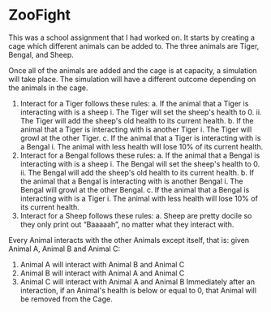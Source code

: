 # ZooFight
This was a school assignment that I had worked on. It starts by creating a cage which different animals can be added to. The three animals are Tiger, Bengal, and Sheep. 

Once all of the animals are added and the cage is at capacity, a simulation will take place.
The simulation will have a different outcome depending on the animals in the cage. 

1.	Interact for a Tiger follows these rules:
  a.	 If the animal that a Tiger is interacting with is a sheep
    i.	The Tiger will set the sheep's health to 0.
    ii.	The Tiger will add the sheep's old health to its current health.
b.	If the animal that a Tiger is interacting with is another Tiger
i.	The Tiger will growl at the other Tiger.
c.	If the animal that a Tiger is interacting with is a Bengal
i.	The animal with less health will lose 10% of its current health.
2.	Interact for a Bengal follows these rules:
a.	If the animal that a Bengal is interacting with is a sheep
i.	The Bengal will set the sheep's health to 0.
ii.	The Bengal will add the sheep's old health to its current health.
b.	If the animal that a Bengal is interacting with is another Bengal
i.	The Bengal will growl at the other Bengal.
c.	If the animal that a Bengal is interacting with is a Tiger
i.	The animal with less health will lose 10% of its current health. 
3.	Interact for a Sheep follows these rules:
a.	Sheep are pretty docile so they only print out “Baaaaah”, no matter what they interact with.

  
Every Animal interacts with the other Animals except itself, that is: given Animal A, Animal B and Animal C:
  1. Animal A will interact with Animal B and Animal C
  2. Animal B will interact with Animal A and Animal C
  3. Animal C will interact with Animal A and Animal B
Immediately after an interaction, if an Animal's health is below or equal to 0, that Animal will be removed from the Cage.
